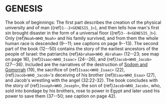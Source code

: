 # GENESIS

The book of beginnings: The first part describes the creation of the physical university and of man ({ref}`1--2<GENESIS_1>`), and then tells how man's first sin brought disaster in the form of a universal floor ({ref}`3--8<GENESIS_3>`). Only {ref}`Noah<WHO_Noah>` and his family survived, and from them the whole human race is descended (9--11; see captions on page 9--13). The second part of the book (12--50) contains the story of the earliest ancestors of the people of Israel: the patriarchs {ref}`Abraham<WHO_Abraham>` (12--23; see map on page 16), {ref}`Isaac<WHO_Isaac>` (24--26), and {ref}`Jacob<WHO_Jacob>` (27--36). Included are the narratives of the destruction of [Sodom and Gomorrah](https://en.wikipedia.org/wiki/Sodom_and_Gomorrah) (19), the sacrifice of {ref}`Isaac<WHO_Isaac>` (22), {ref}`Jacob<WHO_Jacob>`'s deceiving of his brother {ref}`Esau<WHO_Esau>` (27), and Jacob's wrestling with the angel (32:22-32). The book concludes with the story of {ref}`Joseph<WHO_Joseph>`, the son of {ref}`Jacob<WHO_Jacob>`, who, sold into bondage by his brothers, rose to power in Egypt and later used his power to save them (37--50; see caption on page 42).